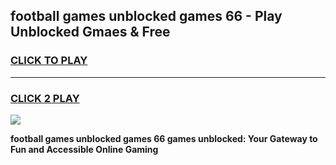 
## football games unblocked games 66 - Play Unblocked Gmaes & Free
<h3>
<a href="https://premium.freeplayer.one?title=football_games_unblocked_games_66&ref=19F">CLICK TO PLAY</a></h3>
<hr>

<h3>
<a href="https://premium.freeplayer.one?title=football_games_unblocked_games_66&ref=19F">CLICK 2 PLAY</a>
  
</h3>

<a href="https://premium.freeplayer.one?title=football_games_unblocked_games_66&ref=19F/"><img src="https://clearcache.store/games.png"></a>


**football games unblocked games 66 games unblocked: Your Gateway to Fun and Accessible Online Gaming**
